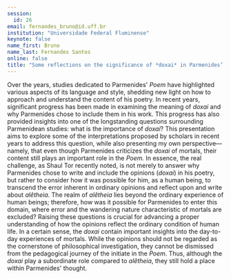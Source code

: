```yaml
---
session:
  id: 26
email: fernandes_bruno@id.uff.br
institution: "Universidade Federal Fluminense"
keynote: false
name_first: Bruno
name_last: Fernandes Santos
online: false
title: "Some reflections on the significance of *doxai* in Parmenides’ Poem"
---
```

Over the years, studies dedicated to Parmenides' *Poem* have highlighted various aspects of its language and style, shedding new light on how to approach and understand the content of his poetry. In recent years, significant progress has been made in examining the meaning of *doxai* and why Parmenides chose to include them in his work. This progress has also provided insights into one of the longstanding questions surrounding Parmenidean studies: what is the importance of *doxai*? This presentation aims to explore some of the interpretations proposed by scholars in recent years to address this question, while also presenting my own perspective—namely, that even though Parmenides criticizes the *doxai* of mortals, their content still plays an important role in the *Poem.* In essence, the real challenge, as Shaul Tor recently noted, is not merely to answer why Parmenides chose to write and include the opinions (*doxai*) in his poetry, but rather to consider how it was possible for him, as a human being, to transcend the error inherent in ordinary opinions and reflect upon and write about *alêtheia*. The realm of *alêtheia* lies beyond the ordinary experience of human beings; therefore, how was it possible for Parmenides to enter this domain, where error and the wandering nature characteristic of mortals are excluded? Raising these questions is crucial for advancing a proper understanding of how the opinions reflect the ordinary condition of human life. In a certain sense, the *doxai* contain important insights into the day-to-day experiences of mortals. While the opinions should not be regarded as the cornerstone of philosophical investigation, they cannot be dismissed from the pedagogical journey of the initiate in the *Poem*. Thus, although the *doxai* play a subordinate role compared to *alêtheia*, they still hold a place within Parmenides' thought.
